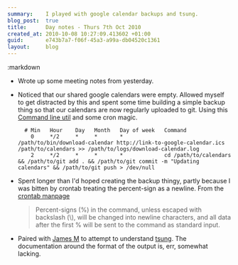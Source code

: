 ```yaml
---
summary:    I played with google calendar backups and tsung.
blog_post:  true
title:      Day notes - Thurs 7th Oct 2010
created_at: 2010-10-08 10:27:09.413602 +01:00
guid:       e743b7a7-f06f-45a3-a99a-db04520c1361
layout:     blog
---
```

:markdown

  * Wrote up some meeting notes from yesterday.

  * Noticed that our shared google calendars were empty.  Allowed myself to get distracted by this and spent some time building a simple backup thing so that our calendars are now regularly uploaded to git.  Using this [Command line util](http://gist.github.com/614972) and some cron magic.

          # Min   Hour    Day   Month   Day of week   Command
            0     */2     *     *       *             /path/to/bin/download-calendar http://link-to-google-calendar.ics /path/to/calendars >> /path/to/logs/download-calendar.log
            2     */2     *     *       *             cd /path/to/calendars && /path/to/git add . && /path/to/git commit -m "Updating calendars" && /path/to/git push > /dev/null

  * Spent longer than I'd hoped creating the backup thingy, partly because I was bitten by crontab treating the percent-sign as a newline.  From the [crontab manpage](http://unixhelp.ed.ac.uk/CGI/man-cgi?crontab+5)

    > Percent-signs (%) in the command, unless escaped with backslash (\\), will be changed into newline characters, and all data after the first % will be sent to the command as standard input.

  * Paired with [James M](http://blog.floehopper.org/) to attempt to understand [tsung](http://tsung.erlang-projects.org/).  The documentation around the format of the output is, err, somewhat lacking.
